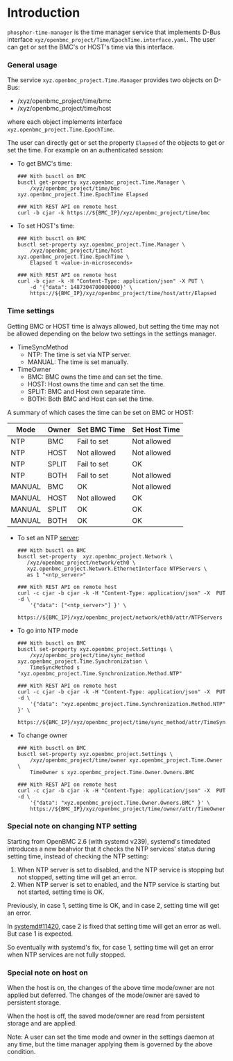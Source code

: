 # Introduction
`phosphor-time-manager` is the time manager service that implements D-Bus
interface `xyz/openbmc_project/Time/EpochTime.interface.yaml`.
The user can get or set the BMC's or HOST's time via this interface.

### General usage
The service `xyz.openbmc_project.Time.Manager` provides two objects on D-Bus:
* /xyz/openbmc_project/time/bmc
* /xyz/openbmc_project/time/host

where each object implements interface `xyz.openbmc_project.Time.EpochTime`.

The user can directly get or set the property `Elapsed` of the objects to get or set
the time. For example on an authenticated session:

* To get BMC's time:
   ```
   ### With busctl on BMC
   busctl get-property xyz.openbmc_project.Time.Manager \
       /xyz/openbmc_project/time/bmc xyz.openbmc_project.Time.EpochTime Elapsed

   ### With REST API on remote host
   curl -b cjar -k https://${BMC_IP}/xyz/openbmc_project/time/bmc
   ```
* To set HOST's time:
   ```
   ### With busctl on BMC
   busctl set-property xyz.openbmc_project.Time.Manager \
       /xyz/openbmc_project/time/host xyz.openbmc_project.Time.EpochTime \
       Elapsed t <value-in-microseconds>

   ### With REST API on remote host
   curl -b cjar -k -H "Content-Type: application/json" -X PUT \
       -d '{"data": 1487304700000000}' \
       https://${BMC_IP}/xyz/openbmc_project/time/host/attr/Elapsed
   ```

### Time settings
Getting BMC or HOST time is always allowed, but setting the time may not be
allowed depending on the below two settings in the settings manager.

* TimeSyncMethod
   * NTP: The time is set via NTP server.
   * MANUAL: The time is set manually.
* TimeOwner
   * BMC: BMC owns the time and can set the time.
   * HOST: Host owns the time and can set the time.
   * SPLIT: BMC and Host own separate time.
   * BOTH: Both BMC and Host can set the time.

A summary of which cases the time can be set on BMC or HOST:

Mode      | Owner | Set BMC Time  | Set Host Time
--------- | ----- | ------------- | -------------------
NTP       | BMC   | Fail to set   | Not allowed
NTP       | HOST  | Not allowed   | Not allowed
NTP       | SPLIT | Fail to set   | OK
NTP       | BOTH  | Fail to set   | Not allowed
MANUAL    | BMC   | OK            | Not allowed
MANUAL    | HOST  | Not allowed   | OK
MANUAL    | SPLIT | OK            | OK
MANUAL    | BOTH  | OK            | OK

* To set an NTP [server](https://tf.nist.gov/tf-cgi/servers.cgi):
   ```
   ### With busctl on BMC
   busctl set-property  xyz.openbmc_project.Network \
      /xyz/openbmc_project/network/eth0 \
      xyz.openbmc_project.Network.EthernetInterface NTPServers \
      as 1 "<ntp_server>"

   ### With REST API on remote host
   curl -c cjar -b cjar -k -H "Content-Type: application/json" -X  PUT  -d \
       '{"data": ["<ntp_server>"] }' \
       https://${BMC_IP}/xyz/openbmc_project/network/eth0/attr/NTPServers
   ```

* To go into NTP mode
   ```
   ### With busctl on BMC
   busctl set-property xyz.openbmc_project.Settings \
       /xyz/openbmc_project/time/sync_method xyz.openbmc_project.Time.Synchronization \
       TimeSyncMethod s "xyz.openbmc_project.Time.Synchronization.Method.NTP"

   ### With REST API on remote host
   curl -c cjar -b cjar -k -H "Content-Type: application/json" -X  PUT  -d \
       '{"data": "xyz.openbmc_project.Time.Synchronization.Method.NTP" }' \
       https://${BMC_IP}/xyz/openbmc_project/time/sync_method/attr/TimeSyncMethod
   ```

* To change owner
   ```
   ### With busctl on BMC
   busctl set-property xyz.openbmc_project.Settings \
       /xyz/openbmc_project/time/owner xyz.openbmc_project.Time.Owner \
       TimeOwner s xyz.openbmc_project.Time.Owner.Owners.BMC

   ### With REST API on remote host
   curl -c cjar -b cjar -k -H "Content-Type: application/json" -X  PUT  -d \
       '{"data": "xyz.openbmc_project.Time.Owner.Owners.BMC" }' \
       https://${BMC_IP}/xyz/openbmc_project/time/owner/attr/TimeOwner
   ```

### Special note on changing NTP setting
Starting from OpenBMC 2.6 (with systemd v239), systemd's timedated introduces
a new beahvior that it checks the NTP services' status during setting time,
instead of checking the NTP setting:

1. When NTP server is set to disabled, and the NTP service is stopping but not
   stopped, setting time will get an error.
2. When NTP server is set to enabled, and the NTP service is starting but not
   started, setting time is OK.

Previously, in case 1, setting time is OK, and in case 2, setting time will
get an error.

In [systemd#11420][1], case 2 is fixed that setting time will get an error as
well. But case 1 is expected.

So eventually with systemd's fix, for case 1, setting time will get an error
when NTP services are not fully stopped.

### Special note on host on
When the host is on, the changes of the above time mode/owner are not applied but
deferred. The changes of the mode/owner are saved to persistent storage.

When the host is off, the saved mode/owner are read from persistent storage and are
applied.

Note: A user can set the time mode and owner in the settings daemon at any time,
but the time manager applying them is governed by the above condition.


[1]: https://github.com/systemd/systemd/issues/11420
